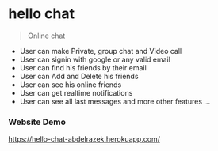 # hello chat

> Online chat

- User can make Private, group chat and Video call
- User can signin with google or any valid email
- User can find his friends by their email
- User can Add and Delete his friends
- User can see his online friends
- User can get realtime notifications
- User can see all last messages and more other features ...

### Website Demo

https://hello-chat-abdelrazek.herokuapp.com/

